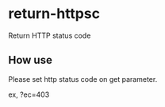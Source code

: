 # return-httpsc

Return HTTP status code

## How use

Please set http status code on get parameter.

ex, ?ec=403
